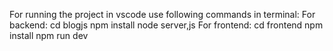 For running the project in vscode use following commands in terminal:
For backend:
cd blogjs
npm install
node server,js
For frontend:
cd frontend 
npm install
npm run dev
